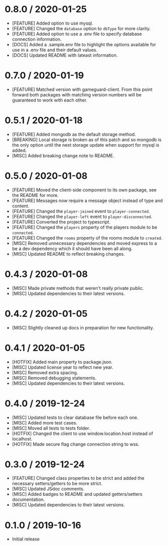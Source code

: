 0.8.0 / 2020-01-25
==================
* [FEATURE] Added option to use mysql.
* [FEATURE] Changed the `database` option to `dbType` for more clarity.
* [FEATURE] Added option to use a .env file to specify database connection information.
* [DOCS] Added a .sample.env file to highlight the options available for use in a .env file and their default values.
* [DOCS] Updated README with lateast information.

0.7.0 / 2020-01-19
==================
* [FEATURE] Matched version with gameguard-client. From this point forward both packages with matching version numbers will be guaranteed to work with each other.

0.5.1 / 2020-01-18
==================
* [FEATURE] Added mongodb as the default storage method.
* [BREAKING] Local storage is broken as of this patch and so mongodb is the only option until the next storage update when support for mysql is added.
* [MISC] Added breaking change note to README.

0.5.0 / 2020-01-08
==================
* [FEATURE] Moved the client-side component to its own package, see the README for more.
* [FEATURE] Messages now require a message object instead of type and content.
* [FEATURE] Changed the `player-joined` event to `player-connected`.
* [FEATURE] Changed the `player-left` event to `player-disconnected`.
* [FEATURE] Converted the project to typescript.
* [FEATURE] Changed the `players` property of the players module to be `connected`.
* [FEATURE] Changed the `rooms` property of the rooms module to `created`.
* [MISC] Removed unnecessary dependencies and moved express to a be a dev dependency which it should have been all along.
* [MISC] Updated README to reflect breaking changes.

0.4.3 / 2020-01-08
==================
* [MISC] Made private methods that weren't really private public.
* [MISC] Updated dependencies to their latest versions.

0.4.2 / 2020-01-05
==================
* [MISC] Slightly cleaned up docs in preparation for new functionality.

0.4.1 / 2020-01-05
==================
* [HOTFIX] Added main property to package.json.
* [MISC] Updated license year to reflect new year.
* [MISC] Removed extra spacing.
* [MISC] Removed debugging statements.
* [MISC] Updated dependencies to their latest versions.

0.4.0 / 2019-12-24
==================
* [MISC] Updated tests to clear database file before each one.
* [MISC] Added more test cases.
* [MISC] Moved all tests to tests folder.
* [HOTFIX] Changed the client to use window.location.host instead of localhost.
* [HOTFIX] Made secure flag change connection string to wss.

0.3.0 / 2019-12-24
==================
* [FEATURE] Changed class properties to be strict and added the necessary setters/getters to be more strict.
* [MISC] Updated JSdoc comments.
* [MISC] Added badges to README and updated getters/setters documentation.
* [MISC] Updated dependencies to their latest versions.

0.1.0 / 2019-10-16
==================
* Initial release
